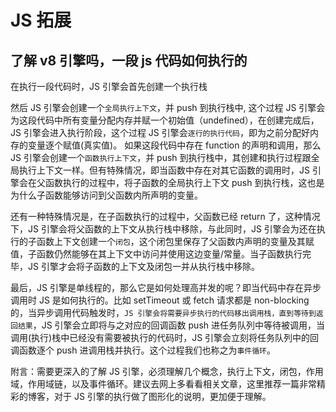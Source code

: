 # JS 拓展

## 了解 v8 引擎吗，一段 js 代码如何执行的

在执行一段代码时，JS 引擎会首先创建一个执行栈

然后 JS 引擎会创建一个`全局执行上下文`，并 push 到执行栈中, 这个过程 JS 引擎会为这段代码中所有变量分配内存并赋一个初始值（undefined），在创建完成后，JS 引擎会进入执行阶段，这个过程 JS 引擎会`逐行的执行代码`，即为之前分配好内存的变量逐个赋值(真实值)。
如果这段代码中存在 function 的声明和调用，那么 JS 引擎会创建一个`函数执行上下文`，并 push 到执行栈中，其创建和执行过程跟全局执行上下文一样。但有特殊情况，即当函数中存在对其它函数的调用时，JS 引擎会在父函数执行的过程中，将子函数的全局执行上下文 push 到执行栈，这也是为什么子函数能够访问到父函数内所声明的变量。

还有一种特殊情况是，在子函数执行的过程中，父函数已经 return 了，这种情况下，JS 引擎会将父函数的上下文从执行栈中移除，与此同时，JS 引擎会为还在执行的子函数上下文创建一个`闭包`，这个闭包里保存了父函数内声明的变量及其赋值，子函数仍然能够在其上下文中访问并使用这边变量/常量。当子函数执行完毕，JS 引擎才会将子函数的上下文及闭包一并从执行栈中移除。

最后，JS 引擎是单线程的，那么它是如何处理高并发的呢？即当代码中存在异步调用时 JS 是如何执行的。比如 setTimeout 或 fetch 请求都是 non-blocking 的，当异步调用代码触发时，`JS 引擎会将需要异步执行的代码移出调用栈，直到等待到返回结果`，JS 引擎会立即将与之对应的回调函数 push 进任务队列中等待被调用，当调用(执行)栈中已经没有需要被执行的代码时，JS 引擎会立刻将任务队列中的回调函数逐个 push 进调用栈并执行。这个过程我们也称之为`事件循环`。

附言：需要更深入的了解 JS 引擎，必须理解几个概念，执行上下文，闭包，作用域，作用域链，以及事件循环。建议去网上多看看相关文章，这里推荐一篇非常精彩的博客，对于 JS 引擎的执行做了图形化的说明，更加便于理解。
